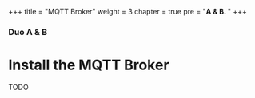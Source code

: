 +++
title = "MQTT Broker"
weight = 3
chapter = true
pre = "<b>A & B. </b>"
+++

### Duo A & B

# Install the MQTT Broker

TODO
